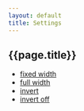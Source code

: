 ```yaml
---
layout: default
title: Settings
---
```



## {{page.title}}

* [fixed width](/settings_in_progress.html#fixed_width_on)
* [full width](/settings_in_progress.html#fixed_width_off)
* [invert](/settings_in_progress.html#invert_on)
* [invert off](/settings_in_progress.html#invert_off)
